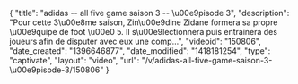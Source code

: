 {
    "title": "adidas -- all five game saison 3 -- \u00e9pisode 3",
    "description": "Pour cette 3\u00e8me saison, Zin\u00e9dine Zidane formera sa propre \u00e9quipe de foot \u00e0 5. Il s\u00e9lectionnera puis entrainera des joueurs afin de disputer avec eux une comp...",
    "videoid": "150806",
    "date_created": "1396646877",
    "date_modified": "1418181254",
    "type": "captivate",
    "layout": "video",
    "url": "\/v\/adidas-all-five-game-saison-3-\u00e9pisode-3\/150806"
}